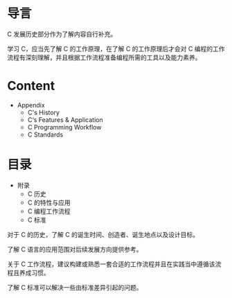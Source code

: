 # 导言

C 发展历史部分作为了解内容自行补充。

学习 C，应当先了解 C 的工作原理，在了解 C 的工作原理后才会对 C 编程的工作流程有深刻理解，并且根据工作流程准备编程所需的工具以及能力素养。

# Content
- Appendix
  - C's History
  - C‘s Features & Application
  - C Programming Workflow
  - C Standards
 
# 目录
- 附录
  - C 历史
  - C 的特性与应用
  - C 编程工作流程
  - C 标准

对于 C 的历史，了解 C 的诞生时间、创造者、诞生地点以及设计目标。

了解 C 语言的应用范围对后续发展方向提供参考。

关于 C 工作流程，建议构建或熟悉一套合适的工作流程并且在实践当中遵循该流程且养成习惯。

了解 C 标准可以解决一些由标准差异引起的问题。
